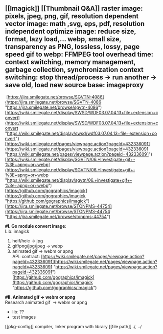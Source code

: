 [[Imagick]]
[[Thumbnail Q&A]] 
raster image: pixels, jpeg, png, gif, resolution dependent
vector image: math ,svg, eps, pdf, resolution independent
optimize image: reduce size, format, lazy load,...
webp, small size, transparency as PNG, lossless, lossy, page speed
gif to webp: FFMPEG tool
overhead time: context switching, memory management, garbage collection, synchronization
context switching: stop thread/process -> run another -> save old, load new
source base: imageproxy
--------------------------
 [https://jira.smilegate.net/browse/SGVTN-4086](https://jira.smilegate.net/browse/SGVTN-4086 "https://jira.smilegate.net/browse/sgvtn-4086")  
[https://wiki.smilegate.net/display/SWSD/WDF03.07.04.13+file+extension+convert](https://wiki.smilegate.net/display/SWSD/WDF03.07.04.13+file+extension+convert "https://wiki.smilegate.net/display/swsd/wdf03.07.04.13+file+extension+convert")  
[https://wiki.smilegate.net/pages/viewpage.action?pageId=432336091](https://wiki.smilegate.net/pages/viewpage.action?pageId=432336091 "https://wiki.smilegate.net/pages/viewpage.action?pageid=432336091")  
[https://wiki.smilegate.net/display/SGVTN/06.+Investigate+gif+-%3E+apng+or+webp](https://wiki.smilegate.net/display/SGVTN/06.+Investigate+gif+-%3E+apng+or+webp "https://wiki.smilegate.net/display/sgvtn/06.+investigate+gif+-%3e+apng+or+webp")  
[https://github.com/gographics/imagick](https://github.com/gographics/imagick "https://github.com/gographics/imagick")  
[https://jira.smilegate.net/browse/STONPMS-44754](https://jira.smilegate.net/browse/STONPMS-44754 "https://jira.smilegate.net/browse/stonpms-44754")

**#I. Go module convert image:**  
Lib: imagick

1) heif/heic → jpg  
2) gif/png/jpg/jpeg -> webp  
3) animated gif -> webm or apng  
API: contract: [https://wiki.smilegate.net/pages/viewpage.action?pageId=432336091](https://wiki.smilegate.net/pages/viewpage.action?pageId=432336091 "https://wiki.smilegate.net/pages/viewpage.action?pageid=432336091")  
[https://github.com/gographics/imagick](https://github.com/gographics/imagick "https://github.com/gographics/imagick")

**#II. Animated gif -> webm or apng**  
Research animated gif  -> webm or apng  
+ lib: ??  
+ test images

[[pkg-config]] compiler, linker program with library
[[file path]] ./, ../